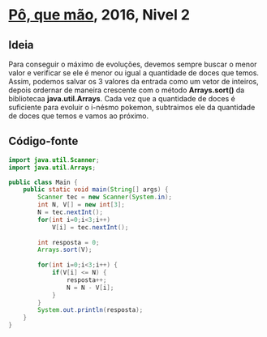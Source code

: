 # [Pô, que mão](https://olimpiada.ic.unicamp.br/pratique/pu/2016/f2/pokemon/), 2016, Nivel 2

## Ideia

Para conseguir o máximo de evoluções, devemos sempre buscar o menor valor e verificar se ele é menor ou igual a quantidade de doces que temos. Assim, podemos salvar os  3 valores da entrada como um vetor de inteiros, depois ordernar de maneira crescente com o método __Arrays.sort()__ da bibliotecaa __java.util.Arrays__. Cada vez que a quantidade de doces é suficiente para evoluir o i-nésmo pokemon, subtraimos ele da quantidade de doces que temos e vamos ao próximo. 

## Código-fonte

```java
import java.util.Scanner;
import java.util.Arrays;

public class Main {
	public static void main(String[] args) {
		Scanner tec = new Scanner(System.in);
		int N, V[] = new int[3];
		N = tec.nextInt();
		for(int i=0;i<3;i++)
			V[i] = tec.nextInt();
		
		int resposta = 0;
		Arrays.sort(V);
		
		for(int i=0;i<3;i++) {
			if(V[i] <= N) {
				resposta++;
				N = N - V[i];
			}
		}
		System.out.println(resposta);
	}
}
```